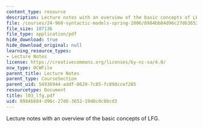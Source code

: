 ```yaml
---
content_type: resource
description: Lecture notes with an overview of the basic concepts of LFG.
file: /courses/24-960-syntactic-models-spring-2006/8984bb84d96c27d6365219d0c0c8bcd3_l03_lfg.pdf
file_size: 107136
file_type: application/pdf
hide_download: true
hide_download_original: null
learning_resource_types:
- Lecture Notes
license: https://creativecommons.org/licenses/by-nc-sa/4.0/
ocw_type: OCWFile
parent_title: Lecture Notes
parent_type: CourseSection
parent_uid: 54936944-addf-8629-7c85-fc89dccef285
resourcetype: Document
title: l03_lfg.pdf
uid: 8984bb84-d96c-27d6-3652-19d0c0c8bcd3
---
```

Lecture notes with an overview of the basic concepts of LFG.